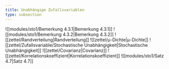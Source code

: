 ```yaml
---
title: Unabhängige Zufallsvariablen
type: subsection
---
```


![[modules/sto1/Bemerkung 4.3.1|Bemerkung 4.3.1]]
![[modules/sto1/Bemerkung 4.3.2|Bemerkung 4.3.2]]
![[zettel/Randverteilung|Randverteilung]]
![[zettel/μ-Dichte|μ-Dichte]]
![[zettel/Zufallsvariable/Stochastische Unabhängigkeit|Stochastische Unabhängigkeit]]
![[zettel/Covarianz|Covarianz]]
![[zettel/Korrelationskoeffizient|Korrelationskoeffizient]]
![[modules/sto1/Satz 4.7|Satz 4.7]]